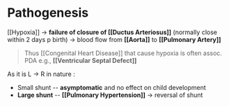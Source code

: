 # Pathogenesis
[[Hypoxia]] → **failure of closure of [[Ductus Arteriosus]]** (normally close within 2 days p birth) → blood flow from **[[Aorta]]** to **[[Pulmonary Artery]]**

> Thus [[Congenital Heart Disease]] that cause hypoxia is often assoc. PDA e.g., **[[Ventricular Septal Defect]]**

As it is L → R in nature : 
- Small shunt -- **asymptomatic** and no effect on child development
- **Large shunt** -- **[[Pulmonary Hypertension]]** → reversal of shunt